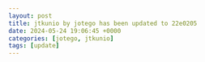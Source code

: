 ```yaml
---
layout: post
title: jtkunio by jotego has been updated to 22e0205
date: 2024-05-24 19:06:45 +0000
categories: [jotego, jtkunio]
tags: [update]
---
```


